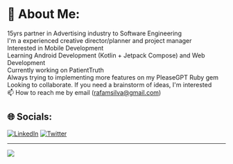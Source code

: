 # 💫 About Me:


15yrs partner in Advertising industry to Software Engineering
<br> I'm a experienced creative director/planner and project manager
<br> Interested in Mobile Development
<br> Learning Android Development (Kotlin + Jetpack Compose) and Web Development
<br> Currently working on PatientTruth 
<br> Always trying to implementing more features on my PleaseGPT Ruby gem
<br> Looking to collaborate. If you need a brainstorm of ideas, I'm interested
<br> 📫 How to reach me by email (rafamsilva@gmail.com)

## 🌐 Socials:
[![LinkedIn](https://img.shields.io/badge/LinkedIn-%230077B5.svg?logo=linkedin&logoColor=white)](https://linkedin.com/in/rafamsilva) 
[![Twitter](https://img.shields.io/badge/Twitter-%231DA1F2.svg?logo=Twitter&logoColor=white)](https://twitter.com/rafamsilva) 

---
[![](https://visitcount.itsvg.in/api?id=rafaover&icon=5&color=6)](https://visitcount.itsvg.in)

<!-- Proudly created with GPRM ( https://gprm.itsvg.in ) -->
